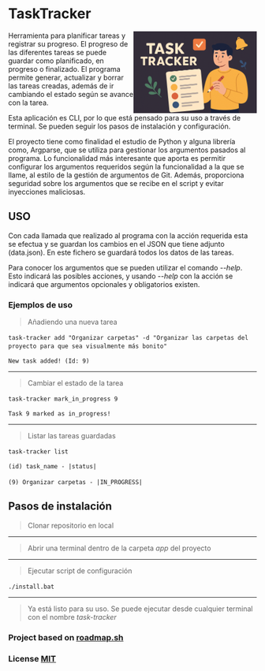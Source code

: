 # TaskTracker


<img src="images/tasktrack_img.png" alt="drawing" width="250" style="float: right;"/>


Herramienta para planificar tareas y registrar su progreso. El progreso de las diferentes tareas se puede guardar como planificado, en progreso o finalizado. El programa permite generar, actualizar y borrar las tareas creadas, además de ir cambiando el estado según se avance con la tarea.

Esta aplicación es CLI, por lo que está pensado para su uso a través de terminal. Se pueden seguir los pasos de instalación y configuración.

El proyecto tiene como finalidad el estudio de Python y alguna librería como, Argparse, que se utiliza para gestionar los argumentos pasados al programa. Lo funcionalidad más interesante que aporta es permitir configurar los argumentos requeridos según la funcionalidad a la que se llame, al estilo de la gestión de argumentos de Git.  Además, proporciona seguridad sobre los argumentos que se recibe en el script y evitar inyecciones maliciosas.

## USO
Con cada llamada que realizado al programa con la acción requerida esta se efectua y se guardan los cambios en el JSON que tiene adjunto (data.json). En este fichero se guardará todos los datos de las tareas.

Para conocer los argumentos que se pueden utilizar el comando *--help*. Esto indicará las posibles acciones, y usando *--help* con la acción se indicará que argumentos opcionales y obligatorios existen.

### Ejemplos de uso

> Añadiendo una nueva tarea 

`task-tracker add "Organizar carpetas" -d "Organizar las carpetas del proyecto para que sea visualmente más bonito"`

    New task added! (Id: 9)

---
> Cambiar el estado de la tarea

`task-tracker mark_in_progress 9`
    
    Task 9 marked as in_progress!

---
> Listar las tareas guardadas

`task-tracker list`

    (id) task_name - |status|

    (9) Organizar carpetas - |IN_PROGRESS|

## Pasos de instalación

> Clonar repositorio en local
------
> Abrir una terminal dentro de la carpeta *app* del proyecto
------
> Ejecutar script de configuración

``./install.bat``

---

> Ya está listo para su uso.
> Se puede ejecutar desde cualquier terminal con el nombre *task-tracker*

### Project based on [roadmap.sh](https://roadmap.sh/projects/task-tracker)

### License [MIT](https://mit-license.org/)